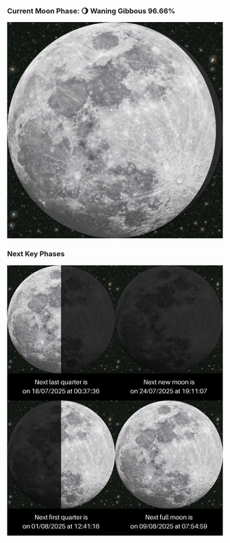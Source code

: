 ### Current Moon Phase: 🌖 Waning Gibbous 96.66%
![Moon Phase](moonphase.png)
### Next Key Phases
![Gallery](gallery.png)